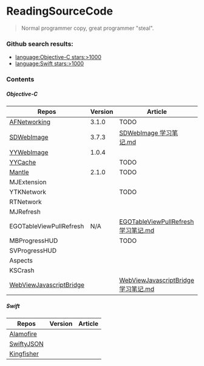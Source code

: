 # ReadingSourceCode
> Normal programmer copy, great programmer "steal".

### Github search results: 
- [language:Objective-C stars:>1000](https://github.com/search?l=&q=language%3AObjective-C+stars%3A%3E1000&ref=advsearch&type=Repositories&utf8=✓)
- [language:Swift stars:>1000](https://github.com/search?o=desc&q=language%3ASwift+stars%3A%3E1000&s=stars&type=Repositories&utf8=✓)

### Contents

##### Objective-C
Repos|Version|Article|
--|--|--|
[AFNetworking](https://github.com/AFNetworking/AFNetworking)|3.1.0|TODO|
[SDWebImage](https://github.com/rs/SDWebImage)|3.7.3|[SDWebImage 学习笔记.md](https://github.com/ShannonChenCHN/iOSLevelingUp/tree/master/ReadingSourceCode/SDWebImageNotes)|
[YYWebImage](https://github.com/ibireme/YYWebImage)|1.0.4||
[YYCache](https://github.com/ibireme/YYCache)||TODO|
[Mantle](https://github.com/Mantle/Mantle#classforparsingjsondictionary)|2.1.0|TODO|
MJExtension|||
YTKNetwork||TODO|
RTNetwork|||
MJRefresh|||
EGOTableViewPullRefresh|N/A|[EGOTableViewPullRefresh 学习笔记.md](https://github.com/ShannonChenCHN/iOSLevelingUp/blob/master/ReadingSourceCode/EGOTableViewPullRefresh.md)|
MBProgressHUD||TODO|
SVProgressHUD|||
Aspects|||
KSCrash|||
[WebViewJavascriptBridge](https://github.com/marcuswestin/WebViewJavascriptBridge)||[WebViewJavascriptBridge 学习笔记.md](https://github.com/ShannonChenCHN/iOSLevelingUp/tree/master/ReadingSourceCode/WebViewJavascriptBridgeNotes)|

##### Swift

Repos|Version|Article|
--|--|--|
[Alamofire](https://github.com/Alamofire/Alamofire)|||
[SwiftyJSON](https://github.com/SwiftyJSON/SwiftyJSON)|||
[Kingfisher](https://github.com/onevcat/Kingfisher)|||



